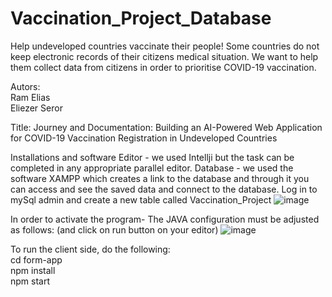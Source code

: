 # Vaccination_Project_Database
Help undeveloped countries vaccinate their people!    Some countries do not keep electronic records of their citizens medical situation. We want to help them collect data from citizens in order to prioritise COVID-19 vaccination.

Autors: </br>
Ram Elias </br> 
Eliezer Seror 

Title: Journey and Documentation: Building an AI-Powered Web Application for COVID-19 Vaccination Registration in Undeveloped Countries

Installations and software
Editor - we used Intellji but the task can be completed in any appropriate parallel editor.
Database - we used the software XAMPP which creates a link to the database and through it you can access and see the saved data and connect to the database.
Log in to mySql admin and create a new table called Vaccination_Project
 ![image](https://github.com/RamElias/Vaccination_Project_Database/assets/93216662/9b3c6718-bea2-4763-beed-4b5a4175312c)

In order to activate the program-
The JAVA configuration must be adjusted as follows: (and click on run button on your editor) 
![image](https://github.com/RamElias/Vaccination_Project_Database/assets/93216662/26c3c759-d826-447b-bbc0-ad67341466a6)

To run the client side, do the following:</br>
cd form-app</br>
npm install</br>
npm start
